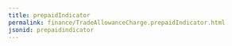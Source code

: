 ```yaml
---
title: prepaidIndicator
permalink: finance/TradeAllowanceCharge.prepaidIndicator.html
jsonid: prepaidindicator
---
```


